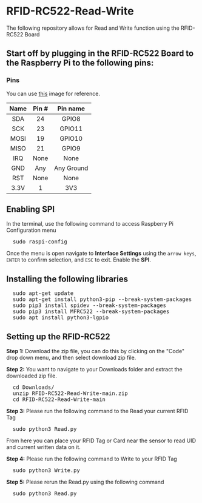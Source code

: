 # RFID-RC522-Read-Write
The following repository allows for Read and Write function using the RFID-RC522 Board

## Start off by plugging in the RFID-RC522 Board to the Raspberry Pi to the following pins:

### Pins
You can use [this](http://i.imgur.com/y7Fnvhq.png) image for reference.

| Name | Pin # | Pin name   |
|:------:|:-------:|:------------:|
| SDA  | 24    | GPIO8      |
| SCK  | 23    | GPIO11     |
| MOSI | 19    | GPIO10     |
| MISO | 21    | GPIO9      |
| IRQ  | None  | None       |
| GND  | Any   | Any Ground |
| RST  | None  | None       |
| 3.3V | 1     | 3V3        |


## Enabling SPI
In the terminal, use the following command to access Raspberry Pi Configuration menu

<pre>
  sudo raspi-config
</pre>

Once the menu is open navigate to **Interface Settings** using the `arrow keys`, `ENTER` to confirm selection, and `ESC` to exit. Enable the **SPI**. 


## Installing the following libraries

<pre>
  sudo apt-get update
  sudo apt-get install python3-pip --break-system-packages
  sudo pip3 install spidev --break-system-packages
  sudo pip3 install MFRC522 --break-system-packages
  sudo apt install python3-lgpio
</pre>

## Setting up the RFID-RC522
**Step 1:** Download the zip file, you can do this by clicking on the "Code" drop down menu, and then select download zip file.

**Step 2:** You want to navigate to your Downloads folder and extract the downloaded zip file. 

<pre>
  cd Downloads/
  unzip RFID-RC522-Read-Write-main.zip
  cd RFID-RC522-Read-Write-main
</pre>

**Step 3:** Please run the following command to the Read your current RFID Tag

<pre>
  sudo python3 Read.py
</pre>

From here you can place your RFID Tag or Card near the sensor to read UID and current written data on it.

**Step 4:** Please run the following command to Write to your RFID Tag

<pre>
  sudo python3 Write.py
</pre>

**Step 5:** Please rerun the Read.py using the following command

<pre>
  sudo python3 Read.py
</pre>

